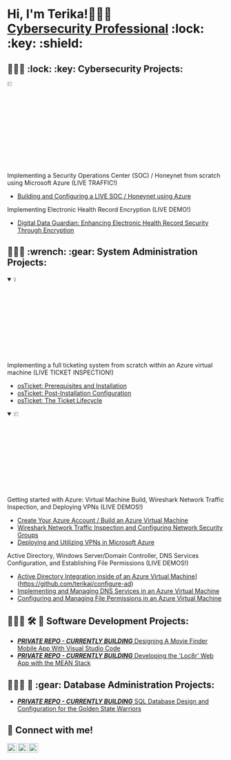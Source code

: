 <h1>Hi, I'm Terika!🧑🏽‍💻 <br/><a href="https://www.linkedin.com/in/terikaj/">Cybersecurity Professional</a> :lock: :key: :shield:

<h2>🧑🏽‍💻 :lock: :key: Cybersecurity Projects:</h2>
<img src="https://i.imgur.com/1DDZ4Ui.png" height="5%" width="15%" alt="Microsoft Azure"/>


Implementing a Security Operations Center (SOC) / Honeynet from scratch using Microsoft Azure (LIVE TRAFFIC!)
  - [Building and Configuring a LIVE SOC / Honeynet using Azure](https://github.com/terikaj/SOC-Honeynet)

Implementing Electronic Health Record Encryption (LIVE DEMO!)
  - [Digital Data Guardian: Enhancing Electronic Health Record Security Through Encryption](https://github.com/terikaj/Medical-Encryption)


<h2>🧑🏽‍💻 :wrench: :gear:  System Administration Projects:</h2>


<details open>
  <summary><img src="https://i.imgur.com/KzJbWRS.png" height="5%" width="10%" alt="osTicket"/></summary>
Implementing a full ticketing system from scratch within an Azure virtual machine (LIVE TICKET INSPECTION!)


  - [osTicket: Prerequisites and Installation](https://github.com/terikaj/osticket-prereqs)
  - [osTicket: Post-Installation Configuration](https://github.com/terikaj/post-install-config)
  - [osTicket: The Ticket Lifecycle](https://github.com/terikaj/ticket-lifecycle)
</details>

<details open>
  <summary><img src="https://i.imgur.com/1DDZ4Ui.png" height="5%" width="15%" alt="Microsoft Azure"/></summary>
Getting started with Azure: Virtual Machine Build, Wireshark Network Traffic Inspection, and Deploying VPNs (LIVE DEMOS!)
  
  - [Create Your Azure Account / Build an Azure Virtual Machine](https://github.com/terikaj/azure-begin)
  - [Wireshark Network Traffic Inspection and Configuring Network Security Groups](https://github.com/terikaj/azure-network-protocols)
  - [Deploying and Utilizing VPNs in Microsoft Azure](https://github.com/terikaj/VPN-Azure)

Active Directory, Windows Server/Domain Controller, DNS Services Configuration, and Establishing File Permissions (LIVE DEMOS!)

  - [Active Directory Integration inside of an Azure Virtual Machine](On-Premise)](https://github.com/terikaj/configure-ad)
  - [Implementing and Managing DNS Services in an Azure Virtual Machine](https://github.com/terikaj/DNS-Azure)
  - [Configuring and Managing File Permissions in an Azure Virtual Machine](https://github.com/terikaj/FilePermissions-Azure)
  
</details>

<h2>🧑🏽‍💻 🛠️ 📱  Software Development Projects:</h2>

  - [***PRIVATE REPO - CURRENTLY BUILDING*** Designing A Movie Finder Mobile App With Visual Studio Code](https://github.com/terikaj/Movie-Finder)
  - [***PRIVATE REPO - CURRENTLY BUILDING*** Developing the 'Loc8r' Web App with the MEAN Stack](https://github.com/terikaj/Loc8r)

<h2>🧑🏽‍💻 💾 :gear:  Database Administration Projects:</h2>

  - [***PRIVATE REPO - CURRENTLY BUILDING*** SQL Database Design and Configuration for the Golden State Warriors](https://github.com/terikaj/SQL-Warriors-DB)

<h2> 🤳 Connect with me! </h2>

[<img align="left" alt="Terika | Twitter" width="22px" src="https://cdn.jsdelivr.net/npm/simple-icons@v3/icons/twitter.svg" />][twitter]
[<img align="left" alt="Terika | LinkedIn" width="22px" src="https://cdn.jsdelivr.net/npm/simple-icons@v3/icons/linkedin.svg" />][linkedin]
[<img align="left" alt="Terika | Instagram" width="22px" src="https://cdn.jsdelivr.net/npm/simple-icons@v3/icons/instagram.svg" />][instagram]

[twitter]: https://twitter.com/
[instagram]: https://www.instagram.com/
[linkedin]: https://linkedin.com/in/terikaj

<!---
TerikaJ/TerikaJ is a ✨ special ✨ repository because its `README.md` (this file) appears on your GitHub profile.
You can click the Preview link to take a look at your changes.
--->


